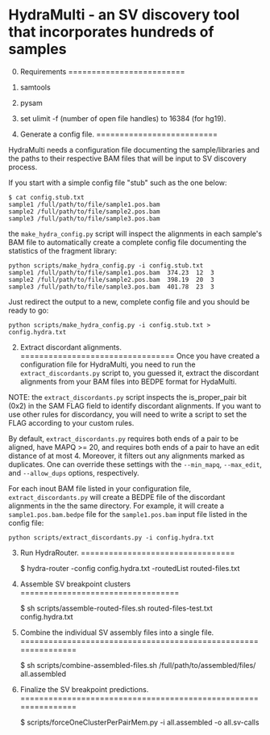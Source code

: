 HydraMulti - an SV discovery tool that incorporates hundreds of samples
=======================================================================

0. Requirements
=========================
1. samtools
2. pysam
3. set ulimit -f (number of open file handles) to 16384 (for hg19).


1. Generate a config file.
==========================

HydraMulti needs a configuration file documenting the sample/libraries and the
paths to their respective BAM files that will be input to SV discovery process.

If you start with a simple config file "stub" such as the one below:

    $ cat config.stub.txt
    sample1	/full/path/to/file/sample1.pos.bam
    sample2	/full/path/to/file/sample2.pos.bam
    sample3	/full/path/to/file/sample3.pos.bam

the `make_hydra_config.py` script will inspect the alignments in each sample's
BAM file to automatically create a complete config file documenting the
statistics of the fragment library:

    python scripts/make_hydra_config.py -i config.stub.txt
    sample1	/full/path/to/file/sample1.pos.bam	374.23	12	3
    sample2	/full/path/to/file/sample2.pos.bam	398.19	20	3
    sample3	/full/path/to/file/sample3.pos.bam	401.78	23	3
	
Just redirect the output to a new, complete config file and you should be
ready to go:

    python scripts/make_hydra_config.py -i config.stub.txt > config.hydra.txt


2. Extract discordant alignments.
=================================
Once you have created a configuration file for HydraMulti, you need to run the
`extract_discordants.py` script to, you guessed it, extract the discordant 
alignments from your BAM files into BEDPE format for HydaMulti.

NOTE: the `extract_discordants.py` script inspects the is_proper_pair bit (0x2)
in the SAM FLAG field to identify discordant alignments.  If you want to use 
other rules for discordancy, you will need to write a script to set the FLAG
according to your custom rules.

By default, `extract_discordants.py` requires both ends of a pair to be aligned,
have MAPQ >= 20, and requires both ends of a pair to have an edit distance of at
most 4.  Moreover, it filters out any alignments marked as duplicates.  One can
override these settings with the `--min_mapq`, `--max_edit`, and `--allow_dups`
options, respectively.

For each inout BAM file listed in your configuration file, 
`extract_discordants.py` will create a BEDPE file of the discordant alignments
in the the same directory.  For example, it will create a `sample1.pos.bam.bedpe` 
file for the `sample1.pos.bam` input file listed in the config file:

    python scripts/extract_discordants.py -i config.hydra.txt


3. Run HydraRouter.
=================================

    $ hydra-router -config config.hydra.txt -routedList routed-files.txt


4. Assemble SV breakpoint clusters
==================================

    $ sh scripts/assemble-routed-files.sh routed-files-test.txt config.hydra.txt


5. Combine the individual SV assembly files into a single file.
===============================================================

    $ sh scripts/combine-assembled-files.sh /full/path/to/assembled/files/ all.assembled


6. Finalize the SV breakpoint predictions.
===============================================================

    $ scripts/forceOneClusterPerPairMem.py -i all.assembled -o all.sv-calls

